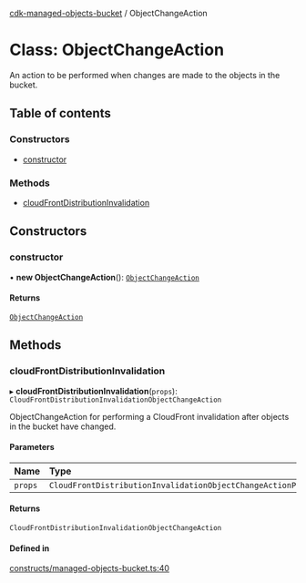[cdk-managed-objects-bucket](../index.md) / ObjectChangeAction

# Class: ObjectChangeAction

An action to be performed when changes are made to the objects in the bucket.

## Table of contents

### Constructors

- [constructor](ObjectChangeAction.md#constructor)

### Methods

- [cloudFrontDistributionInvalidation](ObjectChangeAction.md#cloudfrontdistributioninvalidation)

## Constructors

### constructor

• **new ObjectChangeAction**(): [`ObjectChangeAction`](ObjectChangeAction.md)

#### Returns

[`ObjectChangeAction`](ObjectChangeAction.md)

## Methods

### cloudFrontDistributionInvalidation

▸ **cloudFrontDistributionInvalidation**(`props`): `CloudFrontDistributionInvalidationObjectChangeAction`

ObjectChangeAction for performing a CloudFront invalidation after objects
in the bucket have changed.

#### Parameters

| Name | Type |
| :------ | :------ |
| `props` | `CloudFrontDistributionInvalidationObjectChangeActionProps` |

#### Returns

`CloudFrontDistributionInvalidationObjectChangeAction`

#### Defined in

[constructs/managed-objects-bucket.ts:40](https://github.com/paulbarmstrong/cdk-managed-objects-bucket/blob/main/lib/constructs/managed-objects-bucket.ts#L40)
